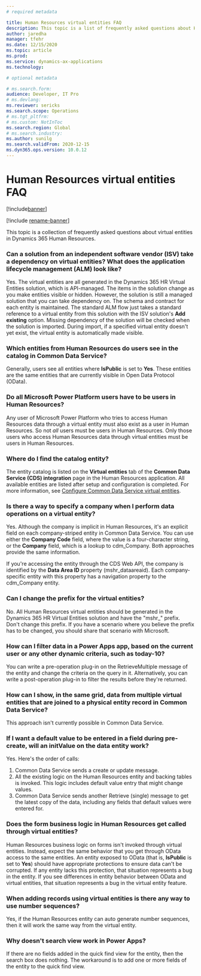 ```yaml
---
# required metadata

title: Human Resources virtual entities FAQ
description: This topic is a list of frequently asked questions about Human Resources virtual entities.
author: jaredha
manager: tfehr
ms.date: 12/15/2020
ms.topic: article
ms.prod:
ms.service: dynamics-ax-applications
ms.technology: 

# optional metadata

# ms.search.form:
audience: Developer, IT Pro
# ms.devlang: 
ms.reviewer: sericks
ms.search.scope: Operations
# ms.tgt_pltfrm: 
# ms.custom: NotInToc
ms.search.region: Global
# ms.search.industry:
ms.author: sunilg
ms.search.validFrom: 2020-12-15
ms.dyn365.ops.version: 10.0.12
---
```


# Human Resources virtual entities FAQ

[!include[banner](../includes/banner.md)]

[!include [rename-banner](~/includes/cc-data-platform-banner.md)]

This topic is a collection of frequently asked questions about virtual entities in Dynamics 365 Human Resources. 

### Can a solution from an independent software vendor (ISV) take a dependency on virtual entities? What does the application lifecycle management (ALM) look like?

Yes. The virtual entities are all generated in the Dynamics 365 HR Virtual Entities solution, which is API-managed. The items in the solution change as you make entities visible or hidden. However, the solution is still a managed solution that you can take dependency on. The schema and contract for each entity is maintained. The standard ALM flow just takes a standard reference to a virtual entity from this solution with the ISV solution's **Add existing** option. Missing dependency of the solution will be checked when the solution is imported. During import, if a specified virtual entity doesn't yet exist, the virtual entity is automatically made visible.

### Which entities from Human Resources do users see in the catalog in Common Data Service?

Generally, users see all entities where **IsPublic** is set to **Yes**. These entities are the same entities that are currently visible in Open Data Protocol (OData).

### Do all Microsoft Power Platform users have to be users in Human Resources?

Any user of Microsoft Power Platform who tries to access Human Resources data through a virtual entity must also exist as a user in Human Resources. So not *all* users must be users in Human Resources. Only those users who access Human Resources data through virtual entities must be users in Human Resources.

### Where do I find the catalog entity?

The entity catalog is listed on the **Virtual entities** tab of the **Common Data Service (CDS) integration** page in the Human Resources application. All available entities are listed after setup and configuration is completed. For more information, see [Configure Common Data Service virtual entities](hr-admin-integration-common-data-service-virtual-entities).

### Is there a way to specify a company when I perform data operations on a virtual entity?

Yes. Although the company is implicit in Human Resources, it's an explicit field on each company-striped entity in Common Data Service. You can use either the **Company Code** field, where the value is a four-character string, or the **Company** field, which is a lookup to cdm\_Company. Both approaches provide the same information.

If you're accessing the entity through the CDS Web API, the company is identified by the **Data Area ID** property (mshr\_dataareaid). Each company-specific entity with this property has a navigation property to the cdm\_Company entity.

### Can I change the prefix for the virtual entities?

No. All Human Resources virtual entities should be generated in the Dynamics 365 HR Virtual Entities solution and have the "mshr\_" prefix. Don't change this prefix. If you have a scenario where you believe the prefix has to be changed, you should share that scenario with Microsoft.

### How can I filter data in a Power Apps app, based on the current user or any other dynamic criteria, such as today-10?

You can write a pre-operation plug-in on the RetrieveMultiple message of the entity and change the criteria on the query in it. Alternatively, you can write a post-operation plug-in to filter the results before they're returned.

### How can I show, in the same grid, data from multiple virtual entities that are joined to a physical entity record in Common Data Service?

This approach isn't currently possible in Common Data Service.

### If I want a default value to be entered in a field during pre-create, will an initValue on the data entity work?

Yes. Here's the order of calls:

1. Common Data Service sends a create or update message.
2. All the existing logic on the Human Resources entity and backing tables is invoked. This logic includes default value entry that might change values.
3. Common Data Service sends another Retrieve (single) message to get the latest copy of the data, including any fields that default values were entered for.

### Does the form business logic in Human Resources get called through virtual entities?

Human Resources business logic on forms isn't invoked through virtual entities. Instead, expect the same behavior that you get through OData access to the same entities. An entity exposed to OData (that is, **IsPublic** is set to **Yes**) should have appropriate protections to ensure data can't be corrupted. If any entity lacks this protection, that situation represents a bug in the entity. If you see differences in entity behavior between OData and virtual entities, that situation represents a bug in the virtual entity feature.

### When adding records using virtual entities is there any way to use number sequences?

Yes, if the Human Resources entity can auto generate number sequences, then it will work the same way from the virtual entity.

### Why doesn't search view work in Power Apps?

If there are no fields added in the quick find view for the entity, then the search box does nothing. The workaround is to add one or more fields of the entity to the quick find view.


